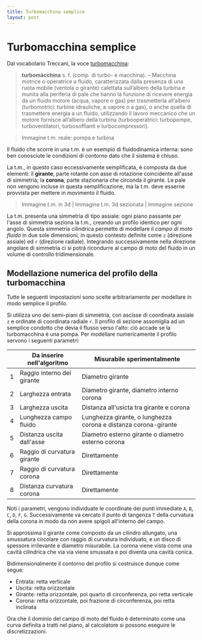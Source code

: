 ```yaml
---
title: Turbomacchina semplice
layout: post
---
```


# Turbomacchina semplice
Dal vocabolario Treccani, la voce [turbomacchina](http://www.treccani.it/vocabolario/turbomacchina/):

> **turbomàcchina** s. f. (comp. di turbo- e macchina). – Macchina motrice o operatrice a fluido, caratterizzata dalla presenza di una ruota mobile (ventola o girante) calettata sull’albero della turbina e munita alla periferia di pale che hanno la funzione di ricevere energia da un fluido motore (acqua, vapore o gas) per trasmetterla all’albero (turbomotrici: turbine idrauliche, a vapore o a gas), o anche quella di trasmettere energia a un fluido, utilizzando il lavoro meccanico che un motore fornisce all’albero della turbina (turbooperatrici: turbopompe, turboventilatori, turbosoffianti e turbocompressori).

> Immagine t.m. reale: pompa e turbina

Il fluido che scorre in una t.m. è un esempio di fluidodinamica interna: sono ben conosciute le condizioni di contorno dato che il sistema è chiuso.

La t.m., in questo caso eccessivamente semplificata, è composta da due elementi: il **girante**, parte rotante con asse di rotazione coincidente all'asse di simmetria; la **corona**, parte stazionaria che circonda il girante. Le pale non vengono incluse in questa semplificazione, ma la t.m. deve esserne provvista per mettere in movimento il fluido.

> Immagine t.m. in 3d | Immagine t.m. 3d sezionata | Immagine sezione

La t.m. presenta una simmetria di tipo assiale: ogni piano passante per l'asse di simmetria seziona la t.m., creando un profilo identico per ogni angolo. Questa simmetria cilindrica permette di modellare il *campo di moto fluido* in due sole dimensioni, in questo contesto definite come `z` (direzione assiale) ed `r` (direzione radiale). Integrando successivamente nella direzione angolare di simmetria ci si potrà ricondurre al campo di moto del fluido in un volume di controllo tridimensionale.

## Modellazione numerica del profilo della turbomacchina
Tutte le seguenti impostazioni sono scelte arbitrariamente per modellare in modo semplice il profilo.

Si utilizza uno dei semi-piani di simmetria, con ascisse di coordinata assiale `z` e ordinate di coordinata radiale `r`. Il profilo di sezione assomiglia ad un semplice condotto che devia il flusso verso l'alto: ciò accade se la turbomacchina è una pompa.
Per modellare numericamente il profilo servono i seguenti parametri:

|| Da inserire nell'algoritmo | Misurabile sperimentalmente |
|---|---|---|
| 1 | Raggio interno del girante | Diametro girante |
| 2 | Larghezza entrata | Diametro girante, diametro interno corona |
| 3 | Larghezza uscita | Distanza all'usicta tra girante e corona |
| 4 | Lunghezza campo fluido | Lunghezza girante, o lunghezza corona e distanza corona-girante |
| 5 | Distanza uscita dall'asse | Diametro esterno girante o diametro esterno corona |
| 6 | Raggio di curvatura girante | Direttamente |
| 7 | Raggio di curvatura corona | Direttamente |
| 8 | Distanza curvatura corona | Direttamente |

Noti i parametri, vengono individuate le coordinate dei punti immediate `A`, `B`, `C`, `D`, `F`, `G`. Successivamente va cercato il punto di tangenza `T` della curvatura della corona in modo da non avere spigoli all'interno del campo.

Si approssima il girante come composto da un cilindro allungato, una smussatura circolare con raggio di curvatura individuato, e un disco di spessore irrilevante e diametro misurabile. La corona viene vista come una cavità cilindrica che via via viene smussata e poi diventa una cavità conica.

Bidimensionalmente il contorno del profilo si costruisce dunque come segue:
* Entrata: retta verticale
* Uscita: retta orizzontale
* Girante: retta orizzontale, poi quarto di circonferenza, poi retta verticale
* Corona: retta orizzontale, poi frazione di circonferenza, poi retta inclinata

Ora che il dominio del campo di moto del fluido è determinato come una curva definita a tratti nel piano, al calcolatore si possono eseguire le discretizzazioni.
